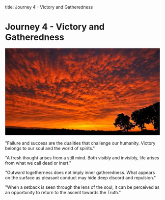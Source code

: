 title: Journey 4 - Victory and Gatheredness

# Journey 4 - Victory and Gatheredness

![](../../assets/images/20.jpg)

"Failure and success are the dualities that challenge our humanity. Victory belongs to our soul and the world of spirits."  

"A fresh thought arises from a still mind. Both visibly and invisibly, life arises from what we call dead or inert."  

"Outward togetherness does not imply inner gatheredness. What appears on the surface as pleasant conduct may hide deep discord and repulsion."  

"When a setback is seen through the lens of the soul, it can be perceived as an opportunity to return to the ascent towards the Truth."  